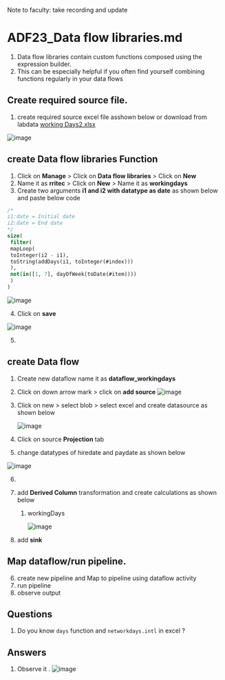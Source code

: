 Note to faculty: take recording and update

# ADF23_Data flow libraries.md

1. Data flow libraries contain custom functions composed using the expression builder.
2. This can be especially helpful if you often find yourself combining functions regularly in your data flows


## Create required source file.
1. create required source excel file asshown below or download from labdata [working Days2.xlsx
](https://github.com/rritec/Cloud-Data-Engineering/blob/main/Lab%20Data/working%20Days2.xlsx)

![image](https://github.com/rritec/Cloud-Data-Engineering/assets/20516321/8d0ea6a8-677d-4178-b536-3d6e73aad50c)



## create Data flow libraries Function
1. Click on **Manage** > Click on  **Data flow libraries** > Click on **New**
2. Name it as **rritec** > Click on **New** > Name it as **workingdays**
3. Create two arguments **i1 and i2 with datatype as date** as shown below and paste below code

``` sql
/*
i1:date = Initial date
i2:date = End date
*/
size(
 filter(
 mapLoop(
 toInteger(i2 - i1), 
 toString(addDays(i1, toInteger(#index)))
 ),
 not(in([1, 7], dayOfWeek(toDate(#item))))
 )
)
```

 ![image](https://github.com/rritec/Cloud-Data-Engineering/assets/20516321/4717bcab-36a6-4b78-8771-4825790e2ca6)

4. Click on **save**

 ![image](https://github.com/rritec/Cloud-Data-Engineering/assets/20516321/77a2be8c-8d77-4d3a-aefe-2ed50bb5c181)

5. 

## create Data flow

1. Create new dataflow name it as **dataflow_workingdays**
2. Click on down arrow mark > click on **add source** ![image](https://github.com/rritec/Cloud-Data-Engineering/assets/20516321/1086b418-f9ed-4f06-8fc6-f5d596c66999)
3. Click on new > select blob > select excel and create datasource as shown below

   ![image](https://github.com/rritec/Cloud-Data-Engineering/assets/20516321/8298e33a-956e-4c25-a808-94a0017e6e62)

   
4. Click on source **Projection** tab
5. change datatypes of hiredate and paydate as shown below

  ![image](https://github.com/rritec/Cloud-Data-Engineering/assets/20516321/0fd5776d-d9d4-41fe-b83f-7367c084acdb)

6. 
7. add **Derived Column**  transformation and create calculations as shown below
    1. workingDays
       
       ![image](https://github.com/rritec/Cloud-Data-Engineering/assets/20516321/d1a0ff4e-6b3c-4c9b-b643-ba76e3f581c7)

    
5. add **sink**

## Map dataflow/run pipeline.

6. create new pipeline and Map to pipeline using dataflow activity
7. run pipeline
8. observe output
   
## Questions

1. Do you know `days` function and `networkdays.intl` in excel ?

## Answers

1. Observe it . ![image](https://github.com/rritec/Cloud-Data-Engineering/assets/20516321/efe92fe9-20b4-4ebd-a624-a1e0115982a1)

